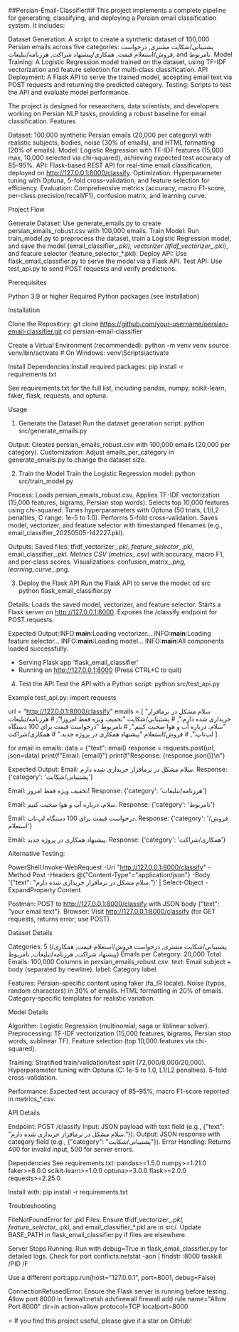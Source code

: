 ##Persian-Email-Classifier##
This project implements a complete pipeline for generating, classifying, and deploying a Persian email classification system. It includes:

Dataset Generation: A script to create a synthetic dataset of 100,000 Persian emails across five categories: پشتیبانی/شکایت مشتری, درخواست فروش/استعلام قیمت, همکاری/پیشنهاد شراکت, هرزنامه/تبلیغات, and نامربوط.
Model Training: A Logistic Regression model trained on the dataset, using TF-IDF vectorization and feature selection for multi-class classification.
API Deployment: A Flask API to serve the trained model, accepting email text via POST requests and returning the predicted category.
Testing: Scripts to test the API and evaluate model performance.

The project is designed for researchers, data scientists, and developers working on Persian NLP tasks, providing a robust baseline for email classification.
Features

Dataset: 100,000 synthetic Persian emails (20,000 per category) with realistic subjects, bodies, noise (30% of emails), and HTML formatting (20% of emails).
Model: Logistic Regression with TF-IDF features (15,000 max, 10,000 selected via chi-squared), achieving expected test accuracy of 85–95%.
API: Flask-based REST API for real-time email classification, deployed on http://127.0.0.1:8000/classify.
Optimization: Hyperparameter tuning with Optuna, 5-fold cross-validation, and feature selection for efficiency.
Evaluation: Comprehensive metrics (accuracy, macro F1-score, per-class precision/recall/F1), confusion matrix, and learning curve.

Project Flow

Generate Dataset: Use generate_emails.py to create persian_emails_robust.csv with 100,000 emails.
Train Model: Run train_model.py to preprocess the dataset, train a Logistic Regression model, and save the model (email_classifier_*.pkl), vectorizer (tfidf_vectorizer_*.pkl), and feature selector (feature_selector_*.pkl).
Deploy API: Use flask_email_classifier.py to serve the model via a Flask API.
Test API: Use test_api.py to send POST requests and verify predictions.

Prerequisites

Python 3.9 or higher
Required Python packages (see Installation)

Installation

Clone the Repository:
git clone https://github.com/your-username/persian-email-classifier.git
cd persian-email-classifier


Create a Virtual Environment (recommended):
python -m venv venv
source venv/bin/activate  # On Windows: venv\Scripts\activate


Install Dependencies:Install required packages:
pip install -r requirements.txt

See requirements.txt for the full list, including pandas, numpy, scikit-learn, faker, flask, requests, and optuna.

Usage
1. Generate the Dataset
Run the dataset generation script:
python src/generate_emails.py


Output: Creates persian_emails_robust.csv with 100,000 emails (20,000 per category).
Customization: Adjust emails_per_category in generate_emails.py to change the dataset size.

2. Train the Model
Train the Logistic Regression model:
python src/train_model.py


Process:
Loads persian_emails_robust.csv.
Applies TF-IDF vectorization (15,000 features, bigrams, Persian stop words).
Selects top 10,000 features using chi-squared.
Tunes hyperparameters with Optuna (50 trials, L1/L2 penalties, C range: 1e-5 to 1.0).
Performs 5-fold cross-validation.
Saves model, vectorizer, and feature selector with timestamped filenames (e.g., email_classifier_20250505-142227.pkl).


Outputs:
Saved files: tfidf_vectorizer_*.pkl, feature_selector_*.pkl, email_classifier_*.pkl.
Metrics CSV (metrics_*.csv) with accuracy, macro F1, and per-class scores.
Visualizations: confusion_matrix_*.png, learning_curve_*.png.



3. Deploy the Flask API
Run the Flask API to serve the model:
cd src
python flask_email_classifier.py


Details:
Loads the saved model, vectorizer, and feature selector.
Starts a Flask server on http://127.0.0.1:8000.
Exposes the /classify endpoint for POST requests.


Expected Output:INFO:__main__:Loading vectorizer...
INFO:__main__:Loading feature selector...
INFO:__main__:Loading model...
INFO:__main__:All components loaded successfully.
 * Serving Flask app 'flask_email_classifier'
 * Running on http://127.0.0.1:8000 (Press CTRL+C to quit)



4. Test the API
Test the API with a Python script:
python src/test_api.py


Example test_api.py:
import requests

url = "http://127.0.0.1:8000/classify"
emails = [
    "سلام مشکل در نرمافزار خریداری شده دارم.",  # پشتیبانی/شکایت
    "تخفیف ویژه فقط امروز!",  # هرزنامه/تبلیغات
    "سلام، درباره آب و هوا صحبت کنیم.",  # نامربوط
    "درخواست قیمت برای 100 دستگاه لپ‌تاپ.",  # فروش/استعلام
    "پیشنهاد همکاری در پروژه جدید."  # همکاری/شراکت
]

for email in emails:
    data = {"text": email}
    response = requests.post(url, json=data)
    print(f"Email: {email}")
    print(f"Response: {response.json()}\n")


Expected Output:
Email: سلام مشکل در نرمافزار خریداری شده دارم.
Response: {'category': 'پشتیبانی/شکایت'}

Email: تخفیف ویژه فقط امروز!
Response: {'category': 'هرزنامه/تبلیغات'}

Email: سلام، درباره آب و هوا صحبت کنیم.
Response: {'category': 'نامربوط'}

Email: درخواست قیمت برای 100 دستگاه لپ‌تاپ.
Response: {'category': 'فروش/استعلام'}

Email: پیشنهاد همکاری در پروژه جدید.
Response: {'category': 'همکاری/شراکت'}


Alternative Testing:

PowerShell:Invoke-WebRequest -Uri "http://127.0.0.1:8000/classify" -Method Post -Headers @{"Content-Type"="application/json"} -Body '{"text": "سلام مشکل در نرمافزار خریداری شده دارم."}' | Select-Object -ExpandProperty Content


Postman: POST to http://127.0.0.1:8000/classify with JSON body {"text": "your email text"}.
Browser: Visit http://127.0.0.1:8000/classify (for GET requests, returns error; use POST).



Dataset Details

Categories: 5 (پشتیبانی/شکایت مشتری, درخواست فروش/استعلام قیمت, همکاری/پیشنهاد شراکت, هرزنامه/تبلیغات, نامربوط)
Emails per Category: 20,000
Total Emails: 100,000
Columns in persian_emails_robust.csv:
text: Email subject + body (separated by newline).
label: Category label.


Features:
Persian-specific content using faker (fa_IR locale).
Noise (typos, random characters) in 30% of emails.
HTML formatting in 20% of emails.
Category-specific templates for realistic variation.



Model Details

Algorithm: Logistic Regression (multinomial, saga or liblinear solver).
Preprocessing:
TF-IDF vectorization (15,000 features, bigrams, Persian stop words, sublinear TF).
Feature selection (top 10,000 features via chi-squared).


Training:
Stratified train/validation/test split (72,000/8,000/20,000).
Hyperparameter tuning with Optuna (C: 1e-5 to 1.0, L1/L2 penalties).
5-fold cross-validation.


Performance: Expected test accuracy of 85–95%, macro F1-score reported in metrics_*.csv.

API Details

Endpoint: POST /classify
Input: JSON payload with text field (e.g., {"text": "سلام مشکل در نرمافزار خریداری شده دارم."}).
Output: JSON response with category field (e.g., {"category": "پشتیبانی/شکایت"}).
Error Handling: Returns 400 for invalid input, 500 for server errors.

Dependencies
See requirements.txt:
pandas>=1.5.0
numpy>=1.21.0
faker>=8.0.0
scikit-learn>=1.0.0
optuna>=3.0.0
flask>=2.0.0
requests>=2.25.0

Install with:
pip install -r requirements.txt

Troubleshooting

FileNotFoundError for .pkl Files:
Ensure tfidf_vectorizer_*.pkl, feature_selector_*.pkl, and email_classifier_*.pkl are in src/.
Update BASE_PATH in flask_email_classifier.py if files are elsewhere.


Server Stops Running:
Run with debug=True in flask_email_classifier.py for detailed logs.
Check for port conflicts:netstat -aon | findstr :8000
taskkill /PID <PID> /F


Use a different port:app.run(host="127.0.0.1", port=8001, debug=False)




ConnectionRefusedError:
Ensure the Flask server is running before testing.
Allow port 8000 in firewall:netsh advfirewall firewall add rule name="Allow Port 8000" dir=in action=allow protocol=TCP localport=8000


⭐ If you find this project useful, please give it a star on GitHub!
